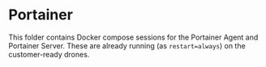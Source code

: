 # Portainer

This folder contains Docker compose sessions for the Portainer Agent and Portainer Server.
These are already running (as `restart=always`) on the customer-ready drones.
